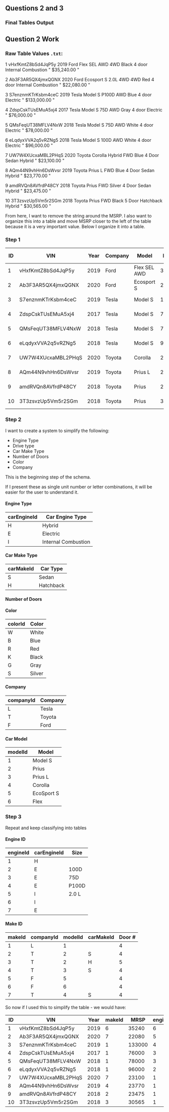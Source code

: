 
## Questions 2 and 3

### Final Tables Output







## Question 2 Work

### Raw Table Values `.txt`: 

1	vHxfKmtZ8bSd4JqP5y	2019	Ford	Flex	SEL AWD		4WD	Black	4 door	Internal Combustion	" $35,240.00 "

2	Ab3F3AR5QX4jmxQGNX	2020	Ford	Ecosport	S 2.0L 4WD	4WD	Red	4 door	Internal Combustion " $22,080.00 "

3	S7enznmKTrKsbm4ceC	2019	Tesla	Model S		P100D	AWD	Blue	4 door	Electric	" $133,000.00 "

4	ZdspCskTUsEMuA5xj4	2017	Tesla	Model S 	75D	AWD	Gray	4 door	Electric	" $76,000.00 "

5	QMsFeqUT38MFLV4NxW	2018	Tesla	Model S		75D	AWD	White	4 door	Electric	" $78,000.00 "

6	eLqdyxVVA2q5vRZNg5	2018	Tesla	Model S		100D	AWD	White	4 door	Electric	" $96,000.00 "

7	UW7W4XUcxaMBL2PHqS	2020	Toyota	Corolla Hybrid		FWD	Blue	4 Door Sedan	Hybrid	" $23,100.00 "

8	AQm44N9vhHn6DsWvsr	2019	Toyota	Prius	L		FWD	Blue	4 Door Sedan	Hybrid	" $23,770.00 "

9	amdRVQn8AVfrdP48CY	2018	Toyota	Prius		FWD	Silver	4 Door Sedan	Hybrid	" $23,475.00 "

10	3T3zsvzUp5Vm5r2SGm	2018	Toyota	Prius		FWD	Black	5 Door Hatchback	Hybrid	" $30,565.00 "

From here, I want to remove the string around the MSRP. I also want to organize this into a table and move MSRP closer to the left of the table because it is a very important value. Below I organize it into a table. 

### Step 1

ID | VIN | Year | Company | Model | MRSP | Engine/Battery Size | Drive | Color | # Doors | Make | Engine Type 
---|---|---|---|---|---|---|---|---|---|---|---
1	| vHxfKmtZ8bSd4JqP5y | 2019 | Ford  | Flex SEL AWD |	35240 | |	4WD |	Black| 	4 door	| | Internal Combustion 
2	| Ab3F3AR5QX4jmxQGNX | 2020 |	Ford  | Ecosport	S  | 22080| 2.0L | 4WD	| Red |	4 door| |	Internal Combustion
3	| S7enznmKTrKsbm4ceC | 2019 |	Tesla | 	Model S	|133000|	P100D	|AWD|	Blue	| 4 door | |Electric
4	| ZdspCskTUsEMuA5xj4 | 2017 |	Tesla |	Model S | 76000 |	75D| 	AWD| 	Gray| 	4 door ||Electric 
5 | QMsFeqUT38MFLV4NxW | 2018 | Tesla | 	Model S | 78000 |		75D| 	AWD| 	White| 	4 door|| 	Electric
6 | eLqdyxVVA2q5vRZNg5 | 2018 |	Tesla |	Model S | 96000 |	100D |	AWD |	White |	4 door ||	Electric 
7	| UW7W4XUcxaMBL2PHqS | 2020 |	Toyota | 	Corolla | 23100|  | 		FWD| 	Blue| 	4 Door | Sedan |	Hybrid
8	| AQm44N9vhHn6DsWvsr |	2019	| Toyota |	Prius	L |	23770	||FWD |	Blue |	4 Door | Sedan |	Hybrid 
9 |	amdRVQn8AVfrdP48CY	| 2018 |	Toyota |	Prius |	23475 |	|FWD |	Silver |	4  Door | Sedan |	Hybrid 
10 | 3T3zsvzUp5Vm5r2SGm |	2018 |	Toyota |	Prius |		30565 || FWD |	Black	 |5 Door | Hatchback | Hybrid 

### Step 2

I want to create a system to simplify the following:
- Engine Type
- Drive type
- Car Make Type
- Number of Doors
- Color
- Company
  
This is the beginning step of the schema.

If I present these as single unit number or letter combinations, it will be easier for the user to understand it. 

#### Engine Type
carEngineId | Car Engine Type 
---|---
H | Hybrid
E | Electric
I | Internal Combustion

#### Car Make Type

carMakeId | Car Type
--- | ---
S | Sedan
H | Hatchback 

#### Number of Doors

#### Color
colorId | Color
---|---
W | White
B | Blue
R | Red
K | Black
G | Gray
S | Silver

#### Company
companyId | Company
---|---
L | Tesla
T | Toyota
F | Ford

#### Car Model
modelId | Model
---|---
1 | Model S
2 | Prius
3 | Prius L
4 | Corolla
5 | EcoSport S
6 | Flex 

### Step 3

Repeat and keep classifying into tables

#### Engine ID
engineId | carEngineId | Size
---|---|---
1 | H | 
2 | E | 100D
3 | E | 75D
4 | E | P100D
5 | I | 2.0 L
6 | I | 
7 | E |

#### Make ID
makeId | companyId | modelId | carMakeId | Door #
---|---|---|---|---
1 | L | 1 |   | 4
2 | T | 2 | S | 4
3 | T | 2 | H | 5
4 | T | 3 | S | 4
5 | F | 5 |   | 4
6 | F | 6 |   | 4
7 | T | 4 | S | 4


So now if I used this to simplify the table - we would have:

ID | VIN | Year | makeId | MRSP | engineId | Drive | Color 
---|---|---|---|---|---|---|---
1	| vHxfKmtZ8bSd4JqP5y | 2019 | 6 |	35240 | 6|	4WD |	Black	
2	| Ab3F3AR5QX4jmxQGNX | 2020 | 7 | 22080| 5| 4WD	| Red 
3	| S7enznmKTrKsbm4ceC | 2019 |	1	|133000|	4	|AWD|	Blue	 
4	| ZdspCskTUsEMuA5xj4 | 2017 |	1 | 76000 |	3| 	AWD| 	Gray  
5 | QMsFeqUT38MFLV4NxW | 2018 | 1 | 78000 |		3| 	AWD| 	White 	
6 | eLqdyxVVA2q5vRZNg5 | 2018 |	1  | 96000 |	2 |	AWD |	White  
7	| UW7W4XUcxaMBL2PHqS | 2020 |	7 | 23100|   	1| 	FWD| 	Blue  
8	| AQm44N9vhHn6DsWvsr |	2019	| 4 |	23770	|1|FWD |	Blue   	 
9 |	amdRVQn8AVfrdP48CY	| 2018 |	2 |	23475 |1	|FWD |	Silver  	
10 | 3T3zsvzUp5Vm5r2SGm |	2018 |	3 |		30565 |1| FWD |	Black	  

